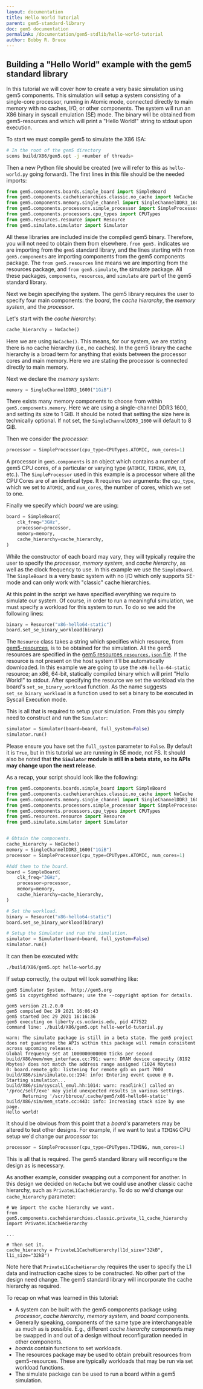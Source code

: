 ```yaml
---
layout: documentation
title: Hello World Tutorial
parent: gem5-standard-library
doc: gem5 documentation
permalink: /documentation/gem5-stdlib/hello-world-tutorial
author: Bobby R. Bruce
---
```


## Building a "Hello World" example with the gem5 standard library

In this tutorial we will cover how to create a very basic simulation using gem5 components.
This simulation will setup a system consisting of a single-core processor, running in Atomic mode, connected directly to main memory with no caches, I/O, or other components.
The system will run an X86 binary in syscall emulation (SE) mode.
The binary will be obtained from gem5-resources and which will print a "Hello World!" string to stdout upon execution.

To start we must compile gem5 to simulate the X86 ISA:

```sh
# In the root of the gem5 directory
scons build/X86/gem5.opt -j <number of threads>
```

Then a new Python file should be created (we will refer to this as `hello-world.py` going forward).
The first lines in this file should be the needed imports:

```python
from gem5.components.boards.simple_board import SimpleBoard
from gem5.components.cachehierarchies.classic.no_cache import NoCache
from gem5.components.memory.single_channel import SingleChannelDDR3_1600
from gem5.components.processors.simple_processor import SimpleProcessor
from gem5.components.processors.cpu_types import CPUTypes
from gem5.resources.resource import Resource
from gem5.simulate.simulator import Simulator
```

All these libraries are included inside the compiled gem5 binary.
Therefore, you will not need to obtain them from elsewhere.
`from gem5.` indicates we are importing from the `gem5` standard library, and the lines starting with `from gem5.components` are importing components from the gem5 components package.
The `from gem5.resources` line means we are importing from the resources package, and `from gem5.simulate`, the simulate package.
All these packages, `components`, `resources`, and `simulate` are part of the gem5 standard library.

Next we begin specifying the system.
The gem5 library requires the user to specify four main components: the _board_, the _cache hierarchy_, the _memory system_, and the _processor_.

Let's start with the _cache hierarchy_:

```python
cache_hierarchy = NoCache()
```

Here we are using `NoCache()`.
This means, for our system, we are stating there is no cache hierarchy (i.e., no caches).
In the gem5 library the cache hierarchy is a broad term for anything that exists between the processor cores and main memory.
Here we are stating the processor is connected directly to main memory.

Next we declare the _memory system_:

```python
memory = SingleChannelDDR3_1600("1GiB")
```

There exists many memory components to choose from within `gem5.components.memory`.
Here we are using a single-channel DDR3 1600, and setting its size to 1 GiB.
It should be noted that setting the size here is technically optional.
If not set, the `SingleChannelDDR3_1600` will default to 8 GiB.

Then we consider the _processor_:

```python
processor = SimpleProcessor(cpu_type=CPUTypes.ATOMIC, num_cores=1)
```

A processor in `gem5.components` is an object which contains a number of gem5 CPU cores, of a particular or varying type (`ATOMIC`, `TIMING`, `KVM`, `O3`, etc.).
The `SimpleProcessor` used in this example is a processor where all the CPU Cores are of an identical type.
It requires two arguments: the `cpu_type`, which we set to `ATOMIC`, and `num_cores`, the number of cores, which we set to one.

Finally we specify which _board_ we are using:

```python
board = SimpleBoard(
    clk_freq="3GHz",
    processor=processor,
    memory=memory,
    cache_hierarchy=cache_hierarchy,
)
```

While the constructor of each board may vary, they will typically require the user to specify the _processor_, _memory system_, and _cache hierarchy_, as well as the clock frequency to use.
In this example we use the `SimpleBoard`.
The `SimpleBoard` is a very basic system with no I/O which only supports SE-mode and can only work with "classic" cache hierarchies.

At this point in the script we have specified everything we require to simulate our system.
Of course, in order to run a meaningful simulation, we must specify a workload for this system to run.
To do so we add the following lines:

```python
binary = Resource("x86-hello64-static")
board.set_se_binary_workload(binary)
```

The `Resource` class takes a string which specifies which resource, from [gem5-resources](/documentation/general_docs/gem5_resources), is to be obtained for the simulation.
All the gem5 resources are specified in the [gem5 resources `resources.json` file](https://gem5.googlesource.com/public/gem5-resources/+/refs/heads/stable/resources.json).
If the resource is not present on the host system it'll be automatically downloaded.
In this example we are going to use the `x86-hello-64-static` resource;
an x86, 64-bit, statically compiled binary which will print "Hello World!" to stdout.
After specifying the resource we set the workload via the board's `set_se_binary_workload` function.
As the name suggests `set_se_binary_workload` is a function used to set a binary to be executed in Syscall Execution mode.

<!-- It would be nice to describe here how to find out what resources are available -->

This is all that is required to setup your simulation.
From this you simply need to construct and run the `Simulator`:

```python
simulator = Simulator(board=board, full_system=False)
simulator.run()
```

Please ensure you have set the `full_system` parameter to `False`.
By default it is `True`, but in this tutorial we are running in SE mode, not FS.
It should also be noted that **the `Simulator` module is still in a beta state, so its APIs may change upon the next release**.

As a recap, your script should look like the following:

```python
from gem5.components.boards.simple_board import SimpleBoard
from gem5.components.cachehierarchies.classic.no_cache import NoCache
from gem5.components.memory.single_channel import SingleChannelDDR3_1600
from gem5.components.processors.simple_processor import SimpleProcessor
from gem5.components.processors.cpu_types import CPUTypes
from gem5.resources.resource import Resource
from gem5.simulate.simulator import Simulator


# Obtain the components.
cache_hierarchy = NoCache()
memory = SingleChannelDDR3_1600("1GiB")
processor = SimpleProcessor(cpu_type=CPUTypes.ATOMIC, num_cores=1)

#Add them to the board.
board = SimpleBoard(
    clk_freq="3GHz",
    processor=processor,
    memory=memory,
    cache_hierarchy=cache_hierarchy,
)

# Set the workload.
binary = Resource("x86-hello64-static")
board.set_se_binary_workload(binary)

# Setup the Simulator and run the simulation.
simulator = Simulator(board=board, full_system=False)
simulator.run()
```

It can then be executed with:

```sh
./build/X86/gem5.opt hello-world.py
```

If setup correctly, the output will look something like:

```
gem5 Simulator System.  http://gem5.org
gem5 is copyrighted software; use the --copyright option for details.

gem5 version 21.2.0.0
gem5 compiled Dec 29 2021 16:06:43
gem5 started Dec 29 2021 16:16:36
gem5 executing on liberty.cs.ucdavis.edu, pid 477522
command line: ./build/X86/gem5.opt hello-world-tutorial.py

warn: The simulate package is still in a beta state. The gem5 project does not guarantee the APIs within this package will remain consistent across upcoming releases.
Global frequency set at 1000000000000 ticks per second
build/X86/mem/mem_interface.cc:791: warn: DRAM device capacity (8192 Mbytes) does not match the address range assigned (1024 Mbytes)
0: board.remote_gdb: listening for remote gdb on port 7000
build/X86/sim/simulate.cc:194: info: Entering event queue @ 0.  Starting simulation...
build/X86/sim/syscall_emul.hh:1014: warn: readlink() called on '/proc/self/exe' may yield unexpected results in various settings.
      Returning '/scr/bbruce/.cache/gem5/x86-hello64-static'
build/X86/sim/mem_state.cc:443: info: Increasing stack size by one page.
Hello world!
```

It should be obvious from this point that a _board's_ parameters may be altered to test other designs.
For example, if we want to test a `TIMING` CPU setup we'd change our _processor_ to:

```python
processor = SimpleProcessor(cpu_type=CPUTypes.TIMING, num_cores=1)
```

This is all that is required.
The gem5 standard library will reconfigure the design as is necessary.

As another example, consider swapping out a component for another.
In this design we decided on `NoCache` but we could use another classic cache hierarchy, such as `PrivateL1CacheHierarchy`.
To do so we'd change our `cache_hierarchy` parameter:

```
# We import the cache hierarchy we want.
from gem5.components.cachehierarchies.classic.private_l1_cache_hierarchy import PrivateL1CacheHierarchy

...

# Then set it.
cache_hierarchy = PrivateL1CacheHierarchy(l1d_size="32kB", l1i_size="32kB")
```

Note here that `PrivateL1CacheHierarchy` requires the user to specify the L1 data and instruction cache sizes to be constructed.
No other part of the design need change.
The gem5 standard library will incorporate the cache hierarchy as required.

To recap on what was learned in this tutorial:

* A system can be built with the gem5 components package using _processor_, _cache hierarchy_, _memory system_, and _board_ components.
* Generally speaking, components of the same type are interchangeable as much as is possible. E.g., different _cache hierarchy_ components may be swapped in and out of a design without reconfiguration needed in other components.
* _boards_ contain functions to set workloads.
* The resources package may be used to obtain prebuilt resources from gem5-resources.
These are typically workloads that may be run via set workload functions.
* The simulate package can be used to run a board within a gem5 simulation.
